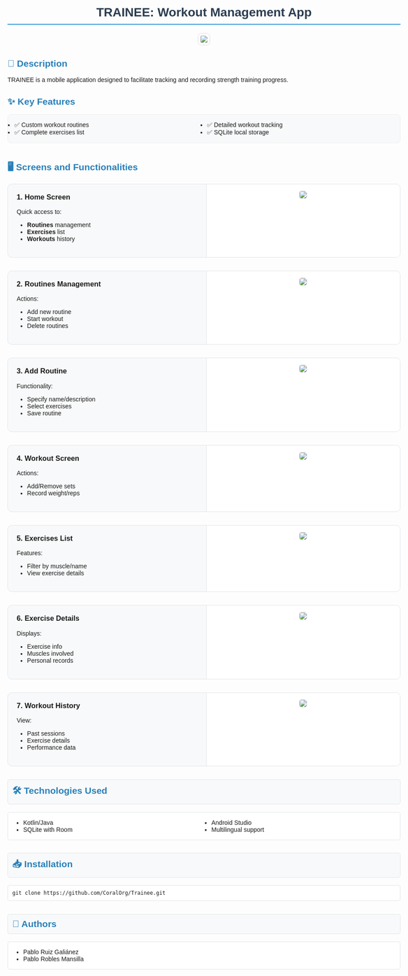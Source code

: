 <body style="font-family: Arial, sans-serif; max-width: 900px; margin: 0 auto; padding: 20px;">
<h1 style="color: #2c3e50; border-bottom: 2px solid #3498db; padding-bottom: 10px; text-align: center;">TRAINEE: Workout Management App</h1>
<div style="text-align: center; margin-bottom: 30px;">
    <img src="https://github.com/user-attachments/assets/416095e2-39c4-47f0-863c-5b59ffca890f" style="max-width: 300px; height: auto; border: 1px solid #ddd; border-radius: 8px; padding: 5px;">
</div>

<h2 style="color: #2980b9;">📌 Description</h2>
<p>TRAINEE is a mobile application designed to facilitate tracking and recording strength training progress.</p>

<h2 style="color: #2980b9;">✨ Key Features</h2>
<ul style="columns: 2; background: #f8f9fa; padding: 15px; border-radius: 8px; border: 1px solid #eee;">
    <li>✅ Custom workout routines</li>
    <li>✅ Complete exercises list</li>
    <li>✅ Detailed workout tracking</li>
    <li>✅ SQLite local storage</li>
</ul>

<h2 style="color: #2980b9; margin-top: 40px;">🖥️ Screens and Functionalities</h2>

<!-- Sección 1 - Home Screen -->
<div style="display: flex; margin-bottom: 30px; background: #f8f9fa; border-radius: 10px; border: 1px solid #e1e4e8; overflow: hidden;">
    <div style="flex: 1; padding: 20px;">
        <h3 style="margin-top: 0;">1. Home Screen</h3>
        <p>Quick access to:</p>
        <ul>
            <li><strong>Routines</strong> management</li>
            <li><strong>Exercises</strong> list</li>
            <li><strong>Workouts</strong> history</li>
        </ul>
    </div>
    <div style="flex: 1; text-align: center; background: white; padding: 15px; border-left: 1px solid #e1e4e8;">
        <img src="https://github.com/user-attachments/assets/edcb1232-3739-4a71-86ae-3f133afcafc3" style="max-width: 150px; height: auto; border: 1px solid #ddd; border-radius: 5px;">
    </div>
</div>

<!-- Sección 2 - Routines Management -->
<div style="display: flex; margin-bottom: 30px; background: #f8f9fa; border-radius: 10px; border: 1px solid #e1e4e8; overflow: hidden;">
    <div style="flex: 1; padding: 20px;">
        <h3 style="margin-top: 0;">2. Routines Management</h3>
        <p>Actions:</p>
        <ul>
            <li>Add new routine</li>
            <li>Start workout</li>
            <li>Delete routines</li>
        </ul>
    </div>
    <div style="flex: 1; text-align: center; background: white; padding: 15px; border-left: 1px solid #e1e4e8;">
        <img src="https://github.com/user-attachments/assets/862334e4-e036-495a-a9b1-057f3b9a0c2c" style="max-width: 100px; height: auto; border: 1px solid #ddd; border-radius: 5px;">
    </div>
</div>

<!-- Sección 3 - Add Routine -->
<div style="display: flex; margin-bottom: 30px; background: #f8f9fa; border-radius: 10px; border: 1px solid #e1e4e8; overflow: hidden;">
    <div style="flex: 1; padding: 20px;">
        <h3 style="margin-top: 0;">3. Add Routine</h3>
        <p>Functionality:</p>
        <ul>
            <li>Specify name/description</li>
            <li>Select exercises</li>
            <li>Save routine</li>
        </ul>
    </div>
    <div style="flex: 1; text-align: center; background: white; padding: 15px; border-left: 1px solid #e1e4e8;">
        <img src="https://github.com/user-attachments/assets/7c6e2105-1fe0-4743-aac9-cbed81900925" style="max-width: 100px; height: auto; border: 1px solid #ddd; border-radius: 5px;">
    </div>
</div>

<!-- Sección 4 - Workout Screen -->
<div style="display: flex; margin-bottom: 30px; background: #f8f9fa; border-radius: 10px; border: 1px solid #e1e4e8; overflow: hidden;">
    <div style="flex: 1; padding: 20px;">
        <h3 style="margin-top: 0;">4. Workout Screen</h3>
        <p>Actions:</p>
        <ul>
            <li>Add/Remove sets</li>
            <li>Record weight/reps</li>
        </ul>
    </div>
    <div style="flex: 1; text-align: center; background: white; padding: 15px; border-left: 1px solid #e1e4e8;">
        <img src="https://github.com/user-attachments/assets/5452239c-6fd4-40c6-aed1-8b61a1b9c502" style="max-width: 100px; height: auto; border: 1px solid #ddd; border-radius: 5px;">
    </div>
</div>

<!-- Sección 5 - Exercises List -->
<div style="display: flex; margin-bottom: 30px; background: #f8f9fa; border-radius: 10px; border: 1px solid #e1e4e8; overflow: hidden;">
    <div style="flex: 1; padding: 20px;">
        <h3 style="margin-top: 0;">5. Exercises List</h3>
        <p>Features:</p>
        <ul>
            <li>Filter by muscle/name</li>
            <li>View exercise details</li>
        </ul>
    </div>
    <div style="flex: 1; text-align: center; background: white; padding: 15px; border-left: 1px solid #e1e4e8;">
        <img src="https://github.com/user-attachments/assets/6039f005-6a8b-49fb-ba85-ed71f6abd138" style="max-width: 150px; height: auto; border: 1px solid #ddd; border-radius: 5px;">
    </div>
</div>

<!-- Sección 6 - Exercise Details -->
<div style="display: flex; margin-bottom: 30px; background: #f8f9fa; border-radius: 10px; border: 1px solid #e1e4e8; overflow: hidden;">
    <div style="flex: 1; padding: 20px;">
        <h3 style="margin-top: 0;">6. Exercise Details</h3>
        <p>Displays:</p>
        <ul>
            <li>Exercise info</li>
            <li>Muscles involved</li>
            <li>Personal records</li>
        </ul>
    </div>
    <div style="flex: 1; text-align: center; background: white; padding: 15px; border-left: 1px solid #e1e4e8;">
        <img src="https://github.com/user-attachments/assets/d8785103-57e6-428f-9c49-8c535babbbc4" style="max-width: 100px; height: auto; border: 1px solid #ddd; border-radius: 5px;">
    </div>
</div>

<!-- Sección 7 - Workout History -->
<div style="display: flex; margin-bottom: 30px; background: #f8f9fa; border-radius: 10px; border: 1px solid #e1e4e8; overflow: hidden;">
    <div style="flex: 1; padding: 20px;">
        <h3 style="margin-top: 0;">7. Workout History</h3>
        <p>View:</p>
        <ul>
            <li>Past sessions</li>
            <li>Exercise details</li>
            <li>Performance data</li>
        </ul>
    </div>
    <div style="flex: 1; text-align: center; background: white; padding: 15px; border-left: 1px solid #e1e4e8;">
        <img src="https://github.com/user-attachments/assets/aa97c347-2635-4f9e-98c8-1d569058d3b4" style="max-width: 100px; height: auto; border: 1px solid #ddd; border-radius: 5px;">
    </div>
</div>

<h2 style="color: #2980b9; background: #f8f9fa; padding: 10px; border-radius: 5px; border: 1px solid #e1e4e8;">🛠️ Technologies Used</h2>
<ul style="columns: 2; background: white; padding: 15px 15px 15px 35px; border-radius: 5px; border: 1px solid #e1e4e8;">
    <li>Kotlin/Java</li>
    <li>SQLite with Room</li>
    <li>Android Studio</li>
    <li>Multilingual support</li>
</ul>

<h2 style="color: #2980b9; background: #f8f9fa; padding: 10px; border-radius: 5px; border: 1px solid #e1e4e8;">📥 Installation</h2>
<pre style="background: white; padding: 10px; border-radius: 5px; border: 1px solid #e1e4e8;"><code>git clone https://github.com/CoralOrg/Trainee.git</code></pre>

<h2 style="color: #2980b9; background: #f8f9fa; padding: 10px; border-radius: 5px; border: 1px solid #e1e4e8;">📜 Authors</h2>
<ul style="background: white; padding: 15px 15px 15px 35px; border-radius: 5px; border: 1px solid #e1e4e8;">
    <li>Pablo Ruiz Galiánez</li>
    <li>Pablo Robles Mansilla</li>
</ul>
</body>
